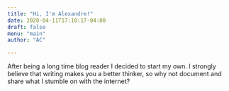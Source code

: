 ```yaml
---
title: "Hi, I'm Alexandre!"
date: 2020-04-11T17:10:17-04:00
draft: false
menu: "main"
author: "AC"

---
```


After being a long time blog reader I decided to start my own. I strongly believe that writing makes you a better thinker, so why not document and share what I stumble on with the internet?
